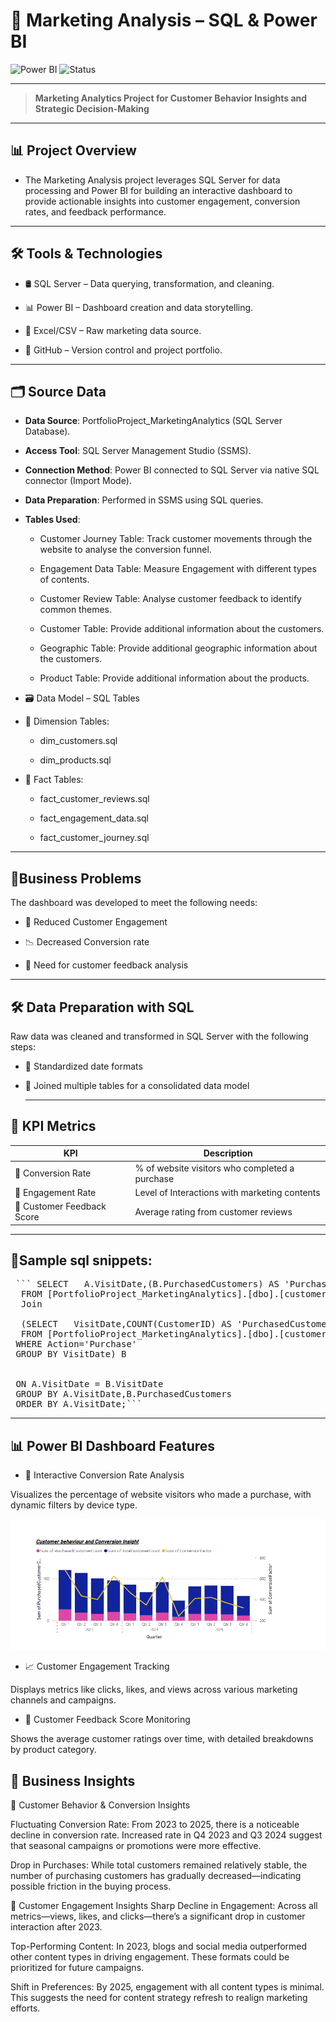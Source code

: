 




# 🚀 Marketing Analysis – SQL & Power BI

![Power BI](https://img.shields.io/badge/Tool-Power%20BI-yellow?logo=powerbi)
![Status](https://img.shields.io/badge/status-Completed-brightgreen)

---

>**Marketing Analytics Project for Customer Behavior Insights and Strategic Decision-Making**
---

## 📊 Project Overview

- The Marketing Analysis project leverages SQL Server for data processing and Power BI for building an interactive dashboard to provide actionable insights into customer engagement, conversion rates, and feedback performance.
---
## 🛠️ Tools & Technologies

- 🛢️ SQL Server – Data querying, transformation, and cleaning.

- 📊 Power BI – Dashboard creation and data storytelling.

- 📄 Excel/CSV – Raw marketing data source.

- 🧬 GitHub – Version control and project portfolio.

---
## 🗂️ Source Data
- **Data Source**: PortfolioProject_MarketingAnalytics (SQL Server Database).
  
- **Access Tool**: SQL Server Management Studio (SSMS).

- **Connection Method**: Power BI connected to SQL Server via native SQL connector (Import Mode).

- **Data Preparation**: Performed in SSMS using SQL queries.

- **Tables Used**:

  -  Customer Journey Table: Track customer movements through the website to analyse the conversion funnel.

  -  Engagement Data Table: Measure Engagement with different types of contents.

  -  Customer Review Table: Analyse customer feedback to identify common themes.

  -  Customer Table: Provide additional information about the customers.

  -  Geographic Table: Provide additional geographic information about the customers.

  -  Product Table: Provide additional information about the products.
  
-  🗃️ Data Model – SQL Tables
  
- 📁 Dimension Tables:
  
  - dim_customers.sql

  - dim_products.sql

- 📁 Fact Tables:   
   
  -  fact_customer_reviews.sql

  - fact_engagement_data.sql

  - fact_customer_journey.sql



---
## 🧾Business Problems


The dashboard was developed to meet the following needs:

- 🔻  Reduced Customer Engagement


- 📉 Decreased Conversion rate

- 💬 Need for customer feedback analysis



---
 
##  🛠️ Data Preparation with SQL

Raw data was cleaned and transformed in SQL Server with the following steps:

- 📅 Standardized date formats

- 🔗 Joined multiple tables for a consolidated data model

  ---


## 🔑 KPI Metrics



| KPI                                  | Description                                   |
|------------------|-----------------------------------------------|
| 🔁 Conversion Rate    | % of website visitors who completed a purchase|
| 🎯  Engagement Rate  | Level of Interactions with marketing contents                             |
| 🌟 Customer Feedback Score | Average rating from customer reviews              |


---

## 🧾Sample sql snippets:


<pre> ``` SELECT   A.VisitDate,(B.PurchasedCustomers) AS 'PurchasedCustomers' ,COUNT(CustomerID) AS 'TotalCustomers',round(cast(100*PurchasedCustomers as float)/cast(COUNT(CustomerID) AS float),2) as factor
  FROM [PortfolioProject_MarketingAnalytics].[dbo].[customer_journey] A
  Join
  
  (SELECT   VisitDate,COUNT(CustomerID) AS 'PurchasedCustomers'
  FROM [PortfolioProject_MarketingAnalytics].[dbo].[customer_journey]
 WHERE Action='Purchase'
 GROUP BY VisitDate) B 
 
 
 ON A.VisitDate = B.VisitDate
 GROUP BY A.VisitDate,B.PurchasedCustomers
 ORDER BY A.VisitDate;```</pre> 


---  




## 📊 Power BI Dashboard Features

- 🎯 Interactive Conversion Rate Analysis

Visualizes the percentage of website visitors who made a purchase, with dynamic filters by device type.


![Conversion Rate](https://github.com/ann-50hub/Marketing-Analysis--SQL-POWER-BI/blob/main/Conversion%20Rate.png?raw=true)

- 📈 Customer Engagement Tracking

Displays metrics like clicks, likes, and views across various marketing channels and campaigns.

- 🌟 Customer Feedback Score Monitoring

Shows the average customer ratings over time, with detailed breakdowns by product category.




## 📌 Business Insights
 🔁 Customer Behavior & Conversion Insights
  
Fluctuating Conversion Rate: From 2023 to 2025, there is a noticeable decline in conversion rate. Increased rate in Q4 2023 and Q3 2024 suggest that seasonal campaigns or promotions were more effective.

Drop in Purchases: While total customers remained relatively stable, the number of purchasing customers has gradually decreased—indicating possible friction in the buying process.


🎯 Customer Engagement Insights
Sharp Decline in Engagement: Across all metrics—views, likes, and clicks—there’s a significant drop in customer interaction after 2023.

Top-Performing Content: In 2023, blogs and social media outperformed other content types in driving engagement. These formats could be prioritized for future campaigns.

Shift in Preferences: By 2025, engagement with all content types is minimal. This suggests the need for content strategy refresh to realign marketing efforts.






